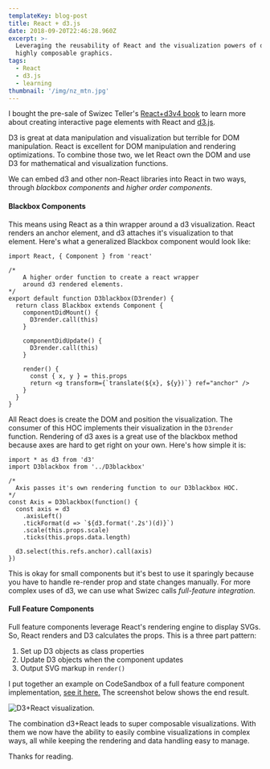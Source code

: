 ```yaml
---
templateKey: blog-post
title: React + d3.js
date: 2018-09-20T22:46:28.960Z
excerpt: >-
  Leveraging the reusability of React and the visualization powers of d3 to make
  highly composable graphics.
tags:
  - React
  - d3.js
  - learning
thumbnail: '/img/nz_mtn.jpg'
---
```

I bought the pre-sale of Swizec Teller's [React+d3v4 book](https://swizec.com/reactd3js/) to learn more about creating interactive page elements with React and [d3.js](https://d3js.org/).  

D3 is great at data manipulation and visualization but terrible for DOM manipulation. React is excellent for DOM manipulation and rendering optimizations. To combine those two, we let React own the DOM and use D3 for mathematical and visualization functions.

We can embed d3 and other non-React libraries into React in two ways, through _blackbox components_ and _higher order components_.

#### Blackbox Components

This means using React as a thin wrapper around a d3 visualization. React renders an anchor element, and d3 attaches it's visualization to that element. Here's what a generalized Blackbox component would look like:

```
import React, { Component } from 'react'

/*
	A higher order function to create a react wrapper
	around d3 rendered elements.
*/
export default function D3blackbox(D3render) {
  return class Blackbox extends Component {
    componentDidMount() {
      D3render.call(this)
    }

    componentDidUpdate() {
      D3render.call(this)
    }

    render() {
      const { x, y } = this.props
      return <g transform={`translate(${x}, ${y})`} ref="anchor" />
    }
  }
}
```

All React does is create the DOM and position the visualization. The consumer of this HOC implements their visualization in the `D3render` function.  Rendering of d3 axes is a great use of the blackbox method because axes are hard to get right on your own. Here's how simple it is:

```
import * as d3 from 'd3'
import D3blackbox from '../D3blackbox'

/*
  Axis passes it's own rendering function to our D3blackbox HOC.
*/
const Axis = D3blackbox(function() {
  const axis = d3
    .axisLeft()
    .tickFormat(d => `${d3.format('.2s')(d)}`)
    .scale(this.props.scale)
    .ticks(this.props.data.length)

  d3.select(this.refs.anchor).call(axis)
})
```

This is okay for small components but it's best to use it sparingly because you have to handle re-render prop and state changes manually. For more complex uses of d3, we can use what Swizec calls _full-feature integration._

#### Full Feature Components

Full feature components leverage React's rendering engine to display SVGs. So, React renders and D3 calculates the props. This is a three part pattern:

1. Set up D3 objects as class properties
2. Update D3 objects when the component updates
3. Output SVG markup in `render()`

I put together an example on CodeSandbox of a full feature component implementation, [see it here.](https://codesandbox.io/s/848kxk8n92) The screenshot below shows the end result. 

![D3+React visualization.](/img/screen-shot-2018-09-24-at-10.27.33-pm.png)

The combination d3+React leads to super composable visualizations. With them we now have the ability to easily combine visualizations in complex ways, all while keeping the rendering and data handling easy to manage.

Thanks for reading.

